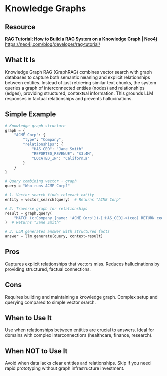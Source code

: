 # Knowledge Graphs

## Resource
**RAG Tutorial: How to Build a RAG System on a Knowledge Graph | Neo4j**
https://neo4j.com/blog/developer/rag-tutorial/

## What It Is
Knowledge Graph RAG (GraphRAG) combines vector search with graph databases to capture both semantic meaning and explicit relationships between entities. Instead of just retrieving similar text chunks, the system queries a graph of interconnected entities (nodes) and relationships (edges), providing structured, contextual information. This grounds LLM responses in factual relationships and prevents hallucinations.

## Simple Example
```python
# Knowledge graph structure
graph = {
    "ACME Corp": {
        "type": "Company",
        "relationships": {
            "HAS_CEO": "Jane Smith",
            "REPORTED_REVENUE": "$314M",
            "LOCATED_IN": "California"
        }
    }
}

# Query combining vector + graph
query = "Who runs ACME Corp?"

# 1. Vector search finds relevant entity
entity = vector_search(query)  # Returns "ACME Corp"

# 2. Traverse graph for relationships
result = graph.query(
    "MATCH (c:Company {name: 'ACME Corp'})-[:HAS_CEO]->(ceo) RETURN ceo"
)  # Returns "Jane Smith"

# 3. LLM generates answer with structured facts
answer = llm.generate(query, context=result)
```

## Pros
Captures explicit relationships that vectors miss. Reduces hallucinations by providing structured, factual connections.

## Cons
Requires building and maintaining a knowledge graph. Complex setup and querying compared to simple vector search.

## When to Use It
Use when relationships between entities are crucial to answers. Ideal for domains with complex interconnections (healthcare, finance, research).

## When NOT to Use It
Avoid when data lacks clear entities and relationships. Skip if you need rapid prototyping without graph infrastructure investment.
